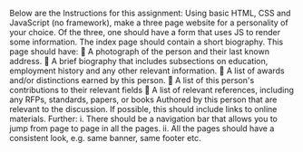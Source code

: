 Below are the Instructions for this assignment:
Using basic HTML, CSS and JavaScript (no framework), make a three page website for a personality of
your choice. Of the three, one should have a form that uses JS to render some information. The index page
should contain a short biography. This page should have:
 A photograph of the person and their last known address.
 A brief biography that includes subsections on education, employment history and any other relevant
information.
 A list of awards and/or distinctions earned by this person.
 A list of this person's contributions to their relevant fields
 A list of relevant references, including any RFPs, standards, papers, or books Authored by this person
that are relevant to the discussion. If possible, this should include links to online materials.
Further:
i. There should be a navigation bar that allows you to jump from page to page in all the
pages.
ii. All the pages should have a consistent look, e.g. same banner, same footer etc.
